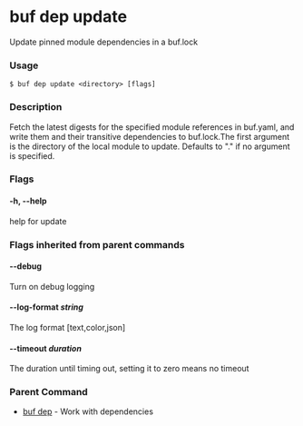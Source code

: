 # buf dep update

Update pinned module dependencies in a buf.lock

### Usage

```console
$ buf dep update <directory> [flags]
```

### Description

Fetch the latest digests for the specified module references in buf.yaml, and write them and their transitive dependencies to buf.lock.The first argument is the directory of the local module to update. Defaults to "." if no argument is specified.

### Flags

#### \-h, --help

help for update

### Flags inherited from parent commands

#### \--debug

Turn on debug logging

#### \--log-format _string_

The log format \[text,color,json\]

#### \--timeout _duration_

The duration until timing out, setting it to zero means no timeout

### Parent Command

- [buf dep](../) - Work with dependencies
